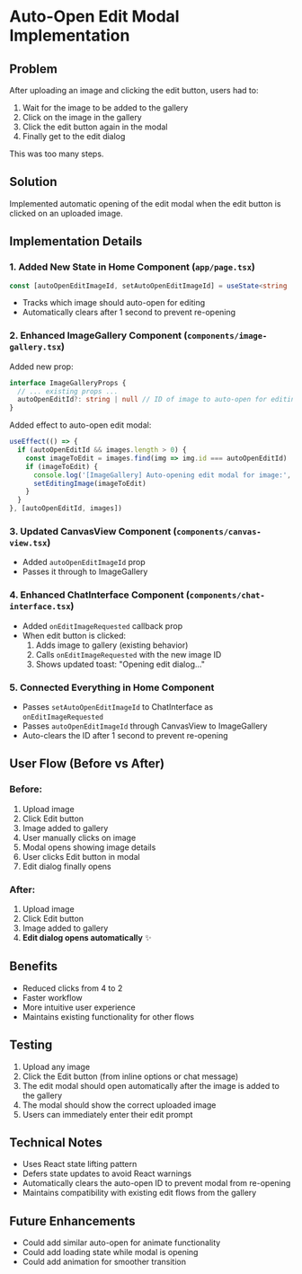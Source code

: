 # Auto-Open Edit Modal Implementation

## Problem
After uploading an image and clicking the edit button, users had to:
1. Wait for the image to be added to the gallery
2. Click on the image in the gallery
3. Click the edit button again in the modal
4. Finally get to the edit dialog

This was too many steps.

## Solution
Implemented automatic opening of the edit modal when the edit button is clicked on an uploaded image.

## Implementation Details

### 1. Added New State in Home Component (`app/page.tsx`)
```typescript
const [autoOpenEditImageId, setAutoOpenEditImageId] = useState<string | null>(null)
```
- Tracks which image should auto-open for editing
- Automatically clears after 1 second to prevent re-opening

### 2. Enhanced ImageGallery Component (`components/image-gallery.tsx`)
Added new prop:
```typescript
interface ImageGalleryProps {
  // ... existing props ...
  autoOpenEditId?: string | null // ID of image to auto-open for editing
}
```

Added effect to auto-open edit modal:
```typescript
useEffect(() => {
  if (autoOpenEditId && images.length > 0) {
    const imageToEdit = images.find(img => img.id === autoOpenEditId)
    if (imageToEdit) {
      console.log('[ImageGallery] Auto-opening edit modal for image:', autoOpenEditId)
      setEditingImage(imageToEdit)
    }
  }
}, [autoOpenEditId, images])
```

### 3. Updated CanvasView Component (`components/canvas-view.tsx`)
- Added `autoOpenEditImageId` prop
- Passes it through to ImageGallery

### 4. Enhanced ChatInterface Component (`components/chat-interface.tsx`)
- Added `onEditImageRequested` callback prop
- When edit button is clicked:
  1. Adds image to gallery (existing behavior)
  2. Calls `onEditImageRequested` with the new image ID
  3. Shows updated toast: "Opening edit dialog..."

### 5. Connected Everything in Home Component
- Passes `setAutoOpenEditImageId` to ChatInterface as `onEditImageRequested`
- Passes `autoOpenEditImageId` through CanvasView to ImageGallery
- Auto-clears the ID after 1 second to prevent re-opening

## User Flow (Before vs After)

### Before:
1. Upload image
2. Click Edit button
3. Image added to gallery
4. User manually clicks on image
5. Modal opens showing image details
6. User clicks Edit button in modal
7. Edit dialog finally opens

### After:
1. Upload image
2. Click Edit button
3. Image added to gallery
4. **Edit dialog opens automatically** ✨

## Benefits
- Reduced clicks from 4 to 2
- Faster workflow
- More intuitive user experience
- Maintains existing functionality for other flows

## Testing
1. Upload any image
2. Click the Edit button (from inline options or chat message)
3. The edit modal should open automatically after the image is added to the gallery
4. The modal should show the correct uploaded image
5. Users can immediately enter their edit prompt

## Technical Notes
- Uses React state lifting pattern
- Defers state updates to avoid React warnings
- Automatically clears the auto-open ID to prevent modal from re-opening
- Maintains compatibility with existing edit flows from the gallery

## Future Enhancements
- Could add similar auto-open for animate functionality
- Could add loading state while modal is opening
- Could add animation for smoother transition